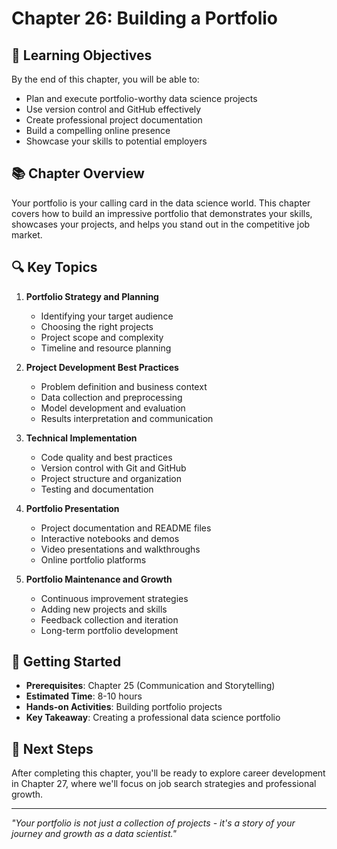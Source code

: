 # Chapter 26: Building a Portfolio

## 🎯 Learning Objectives

By the end of this chapter, you will be able to:
- Plan and execute portfolio-worthy data science projects
- Use version control and GitHub effectively
- Create professional project documentation
- Build a compelling online presence
- Showcase your skills to potential employers

## 📚 Chapter Overview

Your portfolio is your calling card in the data science world. This chapter covers how to build an impressive portfolio that demonstrates your skills, showcases your projects, and helps you stand out in the competitive job market.

## 🔍 Key Topics

1. **Portfolio Strategy and Planning**
   - Identifying your target audience
   - Choosing the right projects
   - Project scope and complexity
   - Timeline and resource planning

2. **Project Development Best Practices**
   - Problem definition and business context
   - Data collection and preprocessing
   - Model development and evaluation
   - Results interpretation and communication

3. **Technical Implementation**
   - Code quality and best practices
   - Version control with Git and GitHub
   - Project structure and organization
   - Testing and documentation

4. **Portfolio Presentation**
   - Project documentation and README files
   - Interactive notebooks and demos
   - Video presentations and walkthroughs
   - Online portfolio platforms

5. **Portfolio Maintenance and Growth**
   - Continuous improvement strategies
   - Adding new projects and skills
   - Feedback collection and iteration
   - Long-term portfolio development

## 🚀 Getting Started

- **Prerequisites**: Chapter 25 (Communication and Storytelling)
- **Estimated Time**: 8-10 hours
- **Hands-on Activities**: Building portfolio projects
- **Key Takeaway**: Creating a professional data science portfolio

## 📖 Next Steps

After completing this chapter, you'll be ready to explore career development in Chapter 27, where we'll focus on job search strategies and professional growth.

---

*"Your portfolio is not just a collection of projects - it's a story of your journey and growth as a data scientist."*
